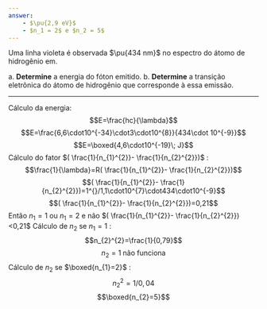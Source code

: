 ```yaml
---
answer:
    - $\pu{2,9 eV}$
    - $n_1 = 2$ e $n_2 = 5$
---
```


Uma linha violeta é observada $\pu{434 nm}$ no espectro do átomo de hidrogênio em.

a. **Determine** a energia do fóton emitido.
b. **Determine** a transição eletrônica do átomo de hidrogênio que corresponde à essa emissão.

---

Cálculo da energia:
$$E=\frac{hc}{\lambda}$$
$$E=\frac{6,6\cdot10^{-34}\cdot3\cdot10^{8}}{434\cdot 10^{-9}}$$
$$E=\boxed{4,6\cdot10^{-19}\; J}$$
Cálculo do fator $( \frac{1}{n_{1}^{2}}- \frac{1}{n_{2}^{2}})$ :
$$\frac{1}{\lambda}=R( \frac{1}{n_{1}^{2}}- \frac{1}{n_{2}^{2}})$$
$$( \frac{1}{n_{1}^{2}}- \frac{1}{n_{2}^{2}})=1^{}/1,1\cdot10^{7}\cdot434\cdot10^{-9}$$
$$( \frac{1}{n_{1}^{2}}- \frac{1}{n_{2}^{2}})=0,21$$
Então ${n_{1}=1}$  ou $n_{1}=2$   e não $( \frac{1}{n_{1}^{2}}- \frac{1}{n_{2}^{2}})<0,21$
Cálculo de $n_{2}$ se $n_{1}=1$ :
$$n_{2}^{2}=\frac{1}{0,79}$$
$${n_{2}=1}\;\text{não funciona}$$
Cálculo de $n_{2}$ se $\boxed{n_{1}=2}$ :
$$n_{2}^{2}=1/0,04$$
$$\boxed{n_{2}=5}$$
